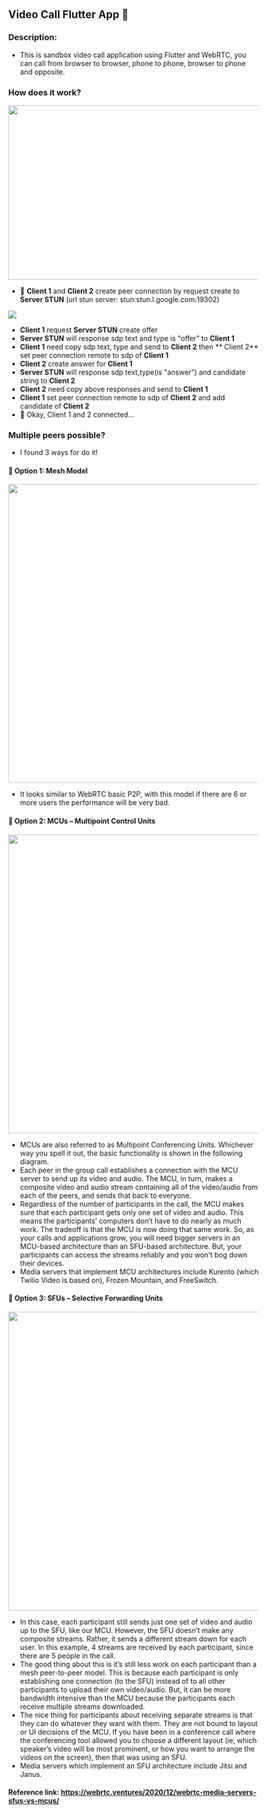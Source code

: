 ## Video Call Flutter App 📱

### Description:
- This is sandbox video call application using Flutter and WebRTC, you can call from browser to browser, phone to phone, browser to phone and opposite.

### How does it work?
<img src="https://reviewkhachsan.com/wp-content/uploads/2021/04/What-is-WebRTC-and-How-to-Disable-it-in-Your-Browser-shutterstock-body.jpg" height="350px" width="600px" />

- 🚀 **Client 1** and **Client 2** create peer connection by request create to **Server STUN** (url stun server: stun:stun.l.google.com:19302)
<img src="https://bloggeek.me/wp-content/uploads/2017/11/201711-NAT-example.jpg">

- **Client 1** request **Server STUN** create offer
- **Server STUN** will response sdp text and type is "offer" to **Client 1**
- **Client 1** need copy sdp text, type and send to **Client 2** then ** Client 2** set peer connection remote to sdp of **Client 1** 
- **Client 2** create answer for **Client 1**
- **Server STUN** will response sdp text,type(is "answer") and candidate string to **Client 2**
- **Client 2** need copy above responses and send to **Client 1**
- **Client 1** set peer connection remote to sdp of **Client 2** and add candidate of **Client 2**
- 🚀 Okay, Client 1 and 2 connected...

### Multiple peers possible?

- I found 3 ways for do it!

#### 🚀 **Option 1**: Mesh Model
<img src="https://lh5.googleusercontent.com/dZz8iCifelmoStbR2wstm5cUMyh5IM1XnIan9t7num6YflZ3_AvI89PByJJGv6Sehi86B5RdOOHI0uhfVBcV1WIp1-ihhHJkl5dKjDSzpSxCvCoU84rzV5q1-b6DL2djQdL003J7" width="600px"/>

- It looks similar to WebRTC basic P2P, with this model if there are 6 or more users the performance will be very bad.

#### 🚀 **Option 2**: MCUs – Multipoint Control Units
<img src="https://lh3.googleusercontent.com/01AEN-RDO0IVtK12jTyShrDgMABwXXumCJeCCmaXlsyLL9i2XXNKZ2Kz3BEoWeJzi2GUkSVtosLnVkFDAEVA1SeSHFUmFb8lMdNta8rKlJhSpB__5uyblm5wMrNjXUWYni-GMPCU" width="600px"/>

- MCUs are also referred to as Multipoint Conferencing Units. Whichever way you spell it out, the basic functionality is shown in the following diagram.
- Each peer in the group call establishes a connection with the MCU server to send up its video and audio. The MCU, in turn, makes a composite video and audio stream containing all of the video/audio from each of the peers, and sends that back to everyone.
- Regardless of the number of participants in the call, the MCU makes sure that each participant gets only one set of video and audio. This means the participants’ computers don’t have to do nearly as much work. The tradeoff is that the MCU is now doing that same work. So, as your calls and applications grow, you will need bigger servers in an MCU-based architecture than an SFU-based architecture. But, your participants can access the streams reliably and you won’t bog down their devices.
- Media servers that implement MCU architectures include Kurento (which Twilio Video is based on), Frozen Mountain, and FreeSwitch.

#### 🚀 **Option 3**: SFUs – Selective Forwarding Units
<img src="https://lh4.googleusercontent.com/puUKv2ve5bkx88wUhb_OG7ydimoSi74_hXT1akU7YUzmrSg29arhlhwWdg5e6x03KhBwnt_7OD0qVOYNfq-U3tpjVgDAwGMkzklVuUWp-jcNXUzPXFWJgD9oowQHWSVu5NxZtwB4" width="600px"/>

- In this case, each participant still sends just one set of video and audio up to the SFU, like our MCU. However, the SFU doesn’t make any composite streams. Rather, it sends a different stream down for each user. In this example, 4 streams are received by each participant, since there are 5 people in the call.
- The good thing about this is it’s still less work on each participant than a mesh peer-to-peer model. This is because each participant is only establishing one connection (to the SFU) instead of to all other participants to upload their own video/audio. But, it can be more bandwidth intensive than the MCU because the participants each receive multiple streams downloaded.
- The nice thing for participants about receiving separate streams is that they can do whatever they want with them. They are not bound to layout or UI decisions of the MCU. If you have been in a conference call where the conferencing tool allowed you to choose a different layout (ie, which speaker’s video will be most prominent, or how you want to arrange the videos on the screen), then that was using an SFU.
- Media servers which implement an SFU architecture include Jitsi and Janus.

#### Reference link: https://webrtc.ventures/2020/12/webrtc-media-servers-sfus-vs-mcus/
